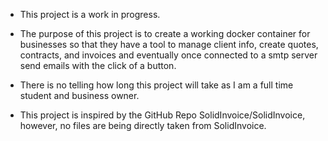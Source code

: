 - This project is a work in progress.
- The purpose of this project is to create a working docker container for businesses so that they have a tool to manage client info, create quotes, contracts, and invoices and eventually 
once connected to a smtp server send emails with the click of a button.

- There is no telling how long this project will take as I am a full time student and business owner.

- This project is inspired by the GitHub Repo SolidInvoice/SolidInvoice, however, no files are being directly taken from SolidInvoice.